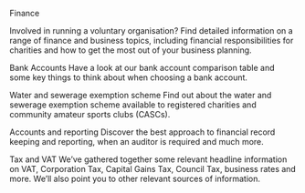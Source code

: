 Finance

Involved in running a voluntary organisation? Find detailed information on a range of finance and business topics, including financial responsibilities for charities and how to get the most out of your business planning.

Bank Accounts
    Have a look at our bank account comparison table and some key things to think about when choosing a bank account.

Water and sewerage exemption scheme
    Find out about the water and sewerage exemption scheme available to registered charities and community amateur sports clubs (CASCs).

Accounts and reporting
    Discover the best approach to financial record keeping and reporting, when an auditor is required and much more.

Tax and VAT
    We’ve gathered together some relevant headline information on VAT, Corporation Tax, Capital Gains Tax, Council Tax, business rates and more. We’ll also point you to other relevant sources of information.

